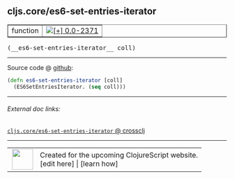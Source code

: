## cljs.core/es6-set-entries-iterator



 <table border="1">
<tr>
<td>function</td>
<td><a href="https://github.com/cljsinfo/cljs-api-docs/tree/0.0-2371"><img valign="middle" alt="[+] 0.0-2371" title="Added in 0.0-2371" src="https://img.shields.io/badge/+-0.0--2371-lightgrey.svg"></a> </td>
</tr>
</table>


 <samp>
(__es6-set-entries-iterator__ coll)<br>
</samp>

---







Source code @ [github](https://github.com/clojure/clojurescript/blob/r2814/src/cljs/cljs/core.cljs#L5183-L5184):

```clj
(defn es6-set-entries-iterator [coll]
  (ES6SetEntriesIterator. (seq coll)))
```

<!--
Repo - tag - source tree - lines:

 <pre>
clojurescript @ r2814
└── src
    └── cljs
        └── cljs
            └── <ins>[core.cljs:5183-5184](https://github.com/clojure/clojurescript/blob/r2814/src/cljs/cljs/core.cljs#L5183-L5184)</ins>
</pre>

-->

---



###### External doc links:

[`cljs.core/es6-set-entries-iterator` @ crossclj](http://crossclj.info/fun/cljs.core.cljs/es6-set-entries-iterator.html)<br>

---

 <table>
<tr><td>
<img valign="middle" align="right" width="48px" src="http://i.imgur.com/Hi20huC.png">
</td><td>
Created for the upcoming ClojureScript website.<br>
[edit here] | [learn how]
</td></tr></table>

[edit here]:https://github.com/cljsinfo/cljs-api-docs/blob/master/cljsdoc/cljs.core/es6-set-entries-iterator.cljsdoc
[learn how]:https://github.com/cljsinfo/cljs-api-docs/wiki/cljsdoc-files

<!--

This information was too distracting to show to readers, but I'll leave it
commented here since it is helpful to:

- pretty-print the data used to generate this document
- and show how to retrieve that data



The API data for this symbol:

```clj
{:ns "cljs.core",
 :name "es6-set-entries-iterator",
 :type "function",
 :signature ["[coll]"],
 :source {:code "(defn es6-set-entries-iterator [coll]\n  (ES6SetEntriesIterator. (seq coll)))",
          :title "Source code",
          :repo "clojurescript",
          :tag "r2814",
          :filename "src/cljs/cljs/core.cljs",
          :lines [5183 5184]},
 :full-name "cljs.core/es6-set-entries-iterator",
 :full-name-encode "cljs.core/es6-set-entries-iterator",
 :history [["+" "0.0-2371"]]}

```

Retrieve the API data for this symbol:

```clj
;; from Clojure REPL
(require '[clojure.edn :as edn])
(-> (slurp "https://raw.githubusercontent.com/cljsinfo/cljs-api-docs/catalog/cljs-api.edn")
    (edn/read-string)
    (get-in [:symbols "cljs.core/es6-set-entries-iterator"]))
```

-->
